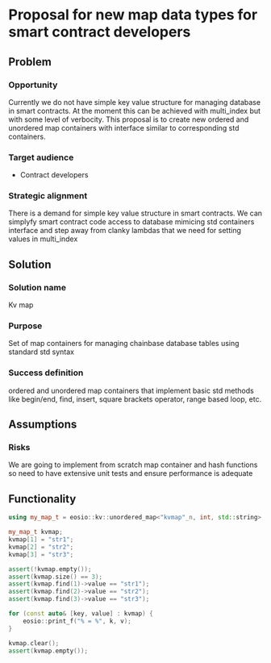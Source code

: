 # Proposal for new map data types for smart contract developers

## Problem

### Opportunity
Currently we do not have simple key value structure for managing database in smart contracts. At the moment this can be achieved with multi_index but with some level of verbocity. This proposal is to create new ordered and unordered map containers with interface similar to corresponding std containers.
### Target audience
- Contract developers
### Strategic alignment
There is a demand for simple key value structure in smart contracts. We can simplyfy smart contract code access to database mimicing std containers interface and step away from clanky lambdas that we need for setting values in multi_index

## Solution

### Solution name
Kv map
### Purpose
Set of map containers for managing chainbase database tables using standard std syntax
### Success definition
ordered and unordered map containers that implement basic std methods like begin/end, find, insert, square brackets operator, range based loop, etc.

## Assumptions

### Risks
We are going to implement from scratch map container and hash functions so need to have extensive unit tests and ensure performance is adequate

## Functionality

```c++
using my_map_t = eosio::kv::unordered_map<"kvmap"_n, int, std::string>;

my_map_t kvmap;
kvmap[1] = "str1";
kvmap[2] = "str2";
kvmap[3] = "str3";

assert(!kvmap.empty());
assert(kvmap.size() == 3);
assert(kvmap.find(1)->value == "str1");
assert(kvmap.find(2)->value == "str2");
assert(kvmap.find(3)->value == "str3");

for (const auto& [key, value] : kvmap) {
    eosio::print_f("% = %", k, v);
}

kvmap.clear();
assert(kvmap.empty());

```